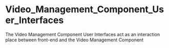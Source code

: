 # Video_Management_Component_User_Interfaces
The Video Management Component User Interfaces act as an interaction place between front-end and the Video Management Component
